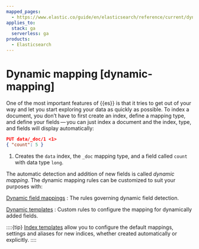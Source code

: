 ```yaml
---
mapped_pages:
  - https://www.elastic.co/guide/en/elasticsearch/reference/current/dynamic-mapping.html
applies_to:
  stack: ga
  serverless: ga
products:
  - Elasticsearch
---
```


# Dynamic mapping [dynamic-mapping]

One of the most important features of {{es}} is that it tries to get out of your way and let you start exploring your data as quickly as possible. To index a document, you don’t have to first create an index, define a mapping type, and define your fields — you can just index a document and the index, type, and fields will display automatically:

```json
PUT data/_doc/1 <1>
{ "count": 5 }
```
1. Creates the `data` index, the `_doc` mapping type, and a field called `count` with data type `long`.

The automatic detection and addition of new fields is called *dynamic mapping*. The dynamic mapping rules can be customized to suit your purposes with:

[Dynamic field mappings](dynamic-field-mapping.md)
:   The rules governing dynamic field detection.

[Dynamic templates](dynamic-templates.md)
:   Custom rules to configure the mapping for dynamically added fields.

::::{tip} 
[Index templates](../templates.md) allow you to configure the default mappings, settings and aliases for new indices, whether created automatically or explicitly.
::::




